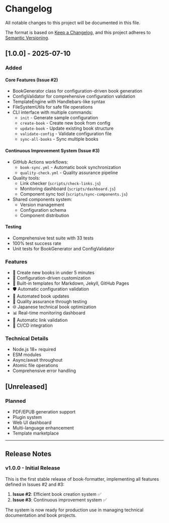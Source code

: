 # Changelog

All notable changes to this project will be documented in this file.

The format is based on [Keep a Changelog](https://keepachangelog.com/en/1.0.0/),
and this project adheres to [Semantic Versioning](https://semver.org/spec/v2.0.0.html).

## [1.0.0] - 2025-07-10

### Added

#### Core Features (Issue #2)
- BookGenerator class for configuration-driven book generation
- ConfigValidator for comprehensive configuration validation
- TemplateEngine with Handlebars-like syntax
- FileSystemUtils for safe file operations
- CLI interface with multiple commands:
  - `init` - Generate sample configuration
  - `create-book` - Create new book from config
  - `update-book` - Update existing book structure
  - `validate-config` - Validate configuration file
  - `sync-all-books` - Sync multiple books

#### Continuous Improvement System (Issue #3)
- GitHub Actions workflows:
  - `book-sync.yml` - Automatic book synchronization
  - `quality-check.yml` - Quality assurance pipeline
- Quality tools:
  - Link checker (`scripts/check-links.js`)
  - Monitoring dashboard (`scripts/dashboard.js`)
  - Component sync tool (`scripts/sync-components.js`)
- Shared components system:
  - Version management
  - Configuration schema
  - Component distribution

#### Testing
- Comprehensive test suite with 33 tests
- 100% test success rate
- Unit tests for BookGenerator and ConfigValidator

### Features
- 🚀 Create new books in under 5 minutes
- 🔧 Configuration-driven customization
- 📝 Built-in templates for Markdown, Jekyll, GitHub Pages
- 🛡️ Automatic configuration validation
- 🔄 Automated book updates
- 🧪 Quality assurance through testing
- 🌐 Japanese technical book optimization
- 📊 Real-time monitoring dashboard
- 🔗 Automatic link validation
- 🤖 CI/CD integration

### Technical Details
- Node.js 18+ required
- ESM modules
- Async/await throughout
- Atomic file operations
- Comprehensive error handling

## [Unreleased]

### Planned
- PDF/EPUB generation support
- Plugin system
- Web UI dashboard
- Multi-language enhancement
- Template marketplace

---

## Release Notes

### v1.0.0 - Initial Release

This is the first stable release of book-formatter, implementing all features defined in Issues #2 and #3:

1. **Issue #2**: Efficient book creation system ✅
2. **Issue #3**: Continuous improvement system ✅

The system is now ready for production use in managing technical documentation and book projects.